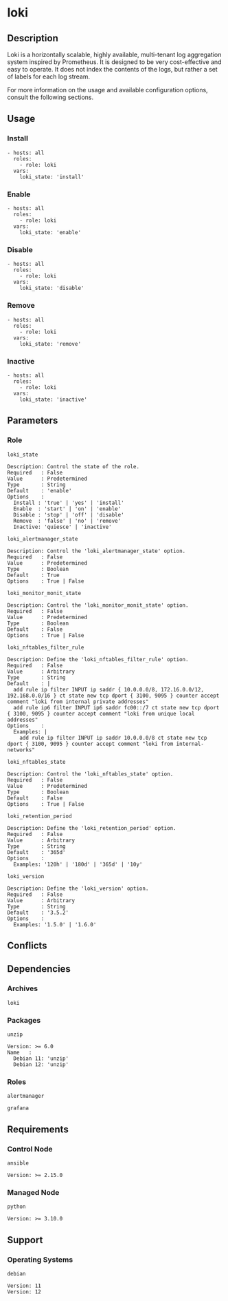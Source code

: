 # loki

## Description

Loki is a horizontally scalable, highly available, multi-tenant log aggregation
system inspired by Prometheus. It is designed to be very cost-effective and
easy to operate. It does not index the contents of the logs, but rather a set of
labels for each log stream.

For more information on the usage and available configuration options,
consult the following sections.

## Usage

### Install

```
- hosts: all
  roles:
    - role: loki
  vars:
    loki_state: 'install'
```

### Enable

```
- hosts: all
  roles:
    - role: loki
  vars:
    loki_state: 'enable'
```

### Disable

```
- hosts: all
  roles:
    - role: loki
  vars:
    loki_state: 'disable'
```

### Remove

```
- hosts: all
  roles:
    - role: loki
  vars:
    loki_state: 'remove'
```

### Inactive

```
- hosts: all
  roles:
    - role: loki
  vars:
    loki_state: 'inactive'
```

## Parameters

### Role

`loki_state`

    Description: Control the state of the role.
    Required   : False
    Value      : Predetermined
    Type       : String
    Default    : 'enable'
    Options    :
      Install : 'true' | 'yes' | 'install'
      Enable  : 'start' | 'on' | 'enable'
      Disable : 'stop' | 'off' | 'disable'
      Remove  : 'false' | 'no' | 'remove'
      Inactive: 'quiesce' | 'inactive'

`loki_alertmanager_state`

    Description: Control the 'loki_alertmanager_state' option.
    Required   : False
    Value      : Predetermined
    Type       : Boolean
    Default    : True
    Options    : True | False

`loki_monitor_monit_state`

    Description: Control the 'loki_monitor_monit_state' option.
    Required   : False
    Value      : Predetermined
    Type       : Boolean
    Default    : False
    Options    : True | False

`loki_nftables_filter_rule`

    Description: Define the 'loki_nftables_filter_rule' option.
    Required   : False
    Value      : Arbitrary
    Type       : String
    Default    : |
      add rule ip filter INPUT ip saddr { 10.0.0.0/8, 172.16.0.0/12, 192.168.0.0/16 } ct state new tcp dport { 3100, 9095 } counter accept comment "loki from internal private addresses"
      add rule ip6 filter INPUT ip6 saddr fc00::/7 ct state new tcp dport { 3100, 9095 } counter accept comment "loki from unique local addresses"
    Options    :
      Examples: |
        add rule ip filter INPUT ip saddr 10.0.0.0/8 ct state new tcp dport { 3100, 9095 } counter accept comment "loki from internal-networks"

`loki_nftables_state`

    Description: Control the 'loki_nftables_state' option.
    Required   : False
    Value      : Predetermined
    Type       : Boolean
    Default    : False
    Options    : True | False

`loki_retention_period`

    Description: Define the 'loki_retention_period' option.
    Required   : False
    Value      : Arbitrary
    Type       : String
    Default    : '365d'
    Options    :
      Examples: '120h' | '180d' | '365d' | '10y'

`loki_version`

    Description: Define the 'loki_version' option.
    Required   : False
    Value      : Arbitrary
    Type       : String
    Default    : '3.5.2'
    Options    :
      Examples: '1.5.0' | '1.6.0'

## Conflicts

## Dependencies

### Archives

`loki`

### Packages

`unzip`

    Version: >= 6.0
    Name   :
      Debian 11: 'unzip'
      Debian 12: 'unzip'

### Roles

`alertmanager`

`grafana`

## Requirements

### Control Node

`ansible`

    Version: >= 2.15.0

### Managed Node

`python`

    Version: >= 3.10.0

## Support

### Operating Systems

`debian`

    Version: 11
    Version: 12
